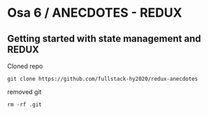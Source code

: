 # Osa 6 / ANECDOTES - REDUX

## Getting started with state management and REDUX

Cloned repo

```shell
git clone https://github.com/fullstack-hy2020/redux-anecdotes
```

removed git

```shell
rm -rf .git
```
